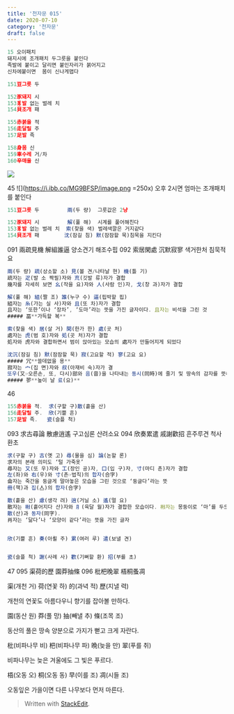 ```yaml
---
title: '천자문 015'
date: 2020-07-10
category: '천자문'
draft: false
---
```

```js
15 오이패치
돼지시에 조개패치 두그릇을 붙인다
족발에 붙이고 달리면 붙인자리가 붉어지고
신차에붙이면  몸이 신나게맵다
```
```js
151豆그릇 두

152豕돼지 시
153豸발 없는 벌레 치
154貝조개 패

155赤붉을 적
156走달릴 주
157足발 족

158身몸 신
159車수레 거/차
160辛매울 신
```
![](https://i.ibb.co/wRrV8j5/2020-07-10-10-51-15.png)
     
45
![](https://i.ibb.co/MG9BFSP/image.png =250x)
오후 2시면 엄마는 조개패치를 붙인다
```js
151豆그릇 두         兩(두 량)  그룻값은 2냥

152豕돼지 시         解(풀 해)  시계를 풀어해친다
153豸발 없는 벌레 치  索(찾을 색) 벌레색깔은 거지같다
154貝조개 패        沈(잠길 침) 默(잠잠할 묵)침묵을 지킨다 
```
 091 兩疏見機 解組誰逼 양소견기 해조수핍
 092 索居閑處 沉默寂寥 색거한처 침묵적요
```js
兩(두 량) 疏(상소할 소) 見(볼 견/나타날 현) 機(틀 기)
疏자는 疋(발 소 짝필)자와 㐬(깃발 류)자가 결합
幾자를 자세히 보면 幺(작을 요)자와 人(사람 인)자, 戈(창 과)자가 결합

解(풀 해) 組(짤 조) 誰(누구 수) 逼(핍박할 핍)
組자는 糸(가는 실 사)자와 且(또 차)자가 결합
且자는 ‘또한’이나 ‘장차’, ‘도마’라는 뜻을 가진 글자이다. 且자는 비석을 그린 것
##### 畐**가득할 복**

索(찾을 색) 居(살 거) 閑(한가 한) 處(곳 처)
處자는 虎(범 호)자와 処(곳 처)자가 결합
処자와 虎자와 결합하면서 범이 앉아있는 모습의 處자가 만들어지게 되었다

沈沉(잠길 침) 默(잠잠할 묵) 寂(고요할 적) 寥(고요 요)
##### 冗**쓸데없을 용**
寂자는 宀(집 면)자와 叔(아재비 숙)자가 결
또우(又☞오른손, 또, 다시)部와 음(音)을 나타내는 동시(同時)에 줄기 및 땅속의 감자를 뜻하는 尗(숙→문자의 왼쪽부분)으로 이루어짐
##### 翏**높이 날 료(요)**
```
    


46

```js
155赤붉을 적.  求(구할 구)散(흩을 산)
156走달릴 주.  欣(기쁠 흔)
157足발 족.   瓷(슬플 척)
```
093 求古尋論 散慮逍遙 구고심론 산려소요
094 欣奏累遣 戚謝歡招 흔주루견 척사환초
```js
求(구할 구) 古(옛 고) 尋(물을 심) 論(논할 론)
求자의 본래 의미도 ‘털 가죽옷’
尋자는 又(또 우)자와 工(장인 공)자, 口(입 구)자, 寸(마디 촌)자가 결합
左(좌)와 右(우)와 寸(촌☞법칙)의 합자(合字)
侖자는 죽간을 둥글게 말아놓은 모습을 그린 것으로 ‘둥글다’라는 뜻
冊(책)과 집(亼)의 합자(合字)

散(흩을 산) 慮(생각 려) 逍(거닐 소) 遙(멀 요)
散자는 㪔(흩어지다 산)자와 ⺼(육달 월)자가 결합한 모습이다. 㪔자는 몽둥이로 ‘마’를 두드려 펴는 모습을 그린 것으로 ‘흩어지다’라는 뜻
散(산)과 동자(同字).
肖자는 ‘닮다’나 ‘모양이 같다’라는 뜻을 가진 글자


欣(기쁠 흔) 奏(아뢸 주) 累(여러 루) 遣(보낼 견)


瓷(슬플 척) 謝(사례 사) 歡(기뻐할 환) 招(부를 초)


```
47
095 渠荷的歷 園莽抽條 096 枇杷晚翠 梧桐蚤凋

渠(개천 거) 荷(연꽃 하) 的(과녁 적) 歷(지낼 력)

개천의 연꽃도 아름다우니 향기를 잡아볼 만하다.

園(동산 원) 莽(풀 망) 抽(빼낼 추) 條(조목 조)

동산의 풀은 땅속 양분으로 가지가 뻗고 크게 자란다.

枇(비파나무 비) 杷(비파나무 파) 晩(늦을 만) 翠(푸를 취)

비파나무는 늦은 겨울에도 그 빛은 푸르다.

梧(오동 오) 桐(오동 동) 早(이를 조) 凋(시들 조)

오동잎은  가을이면  다른  나무보다  먼저  마른다.
> Written with [StackEdit](https://stackedit.io/).
<!--stackedit_data:
eyJoaXN0b3J5IjpbMzQ1ODMxMzMsLTYxNjM4NjIyNiwtNjQ0Mj
kzMDUzLC0xNDMzNTI5NjMsLTE1NTM0NzQwOTIsLTE2ODcxNTI5
MDcsLTQ4MTI2MjE1NCw4MDQ5ODk1NDgsOTQ0NDUyNjk3LC0xMj
g3MDk3MDMyLC0xMzYyMTI3OTU3LC0xMjA0MDAyNzgxLDYyMDAy
ODY1NSwtMTU2NDYyNDQxMywxNzI2MDI5NSwtMTc1MTM4ODAwOC
w4NzcyODExMTUsMTMzMzE3ODk3NCwxOTIyMjMyNjkyLC0xOTA2
Njk1ODk4XX0=
-->